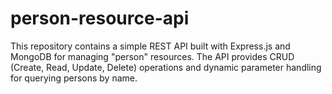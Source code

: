# person-resource-api
This repository contains a simple REST API built with Express.js and MongoDB for managing "person" resources. The API provides CRUD (Create, Read, Update, Delete) operations and dynamic parameter handling for querying persons by name.
